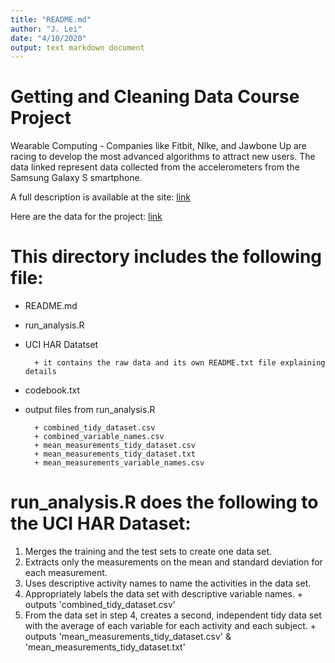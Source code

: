```yaml
---
title: "README.md"
author: "J. Lei"
date: "4/10/2020"
output: text markdown document
---
```



**Getting and Cleaning Data Course Project**
=================================================

Wearable Computing - Companies like Fitbit, NIke, and Jawbone Up are racing to develop the most advanced algorithms to attract new users.
The data linked represent data collected from the accelerometers from the Samsung Galaxy S smartphone. 

A full description is available at the site: 
[link](http://archive.ics.uci.edu/ml/datasets/Human+Activity+Recognition+Using+Smartphones)

Here are the data for the project:
[link](https://d396qusza40orc.cloudfront.net/getdata%2Fprojectfiles%2FUCI%20HAR%20Dataset.zip)

This directory includes the following file:
==========================================
* README.md
* run_analysis.R
* UCI HAR Datatset

        + it contains the raw data and its own README.txt file explaining details
* codebook.txt
* output files from run_analysis.R

        + combined_tidy_dataset.csv
        + combined_variable_names.csv
        + mean_measurements_tidy_dataset.csv
        + mean_measurements_tidy_dataset.txt
        + mean_measurements_variable_names.csv
        

run_analysis.R does the following to the UCI HAR Dataset:
========================================================
1. Merges the training and the test sets to create one data set.
2. Extracts only the measurements on the mean and standard deviation for each measurement.
3. Uses descriptive activity names to name the activities in the data set.
4. Appropriately labels the data set with descriptive variable names.
        + outputs 'combined_tidy_dataset.csv'
5. From the data set in step 4, creates a second, independent tidy data set with the average of each variable for each activity and each subject.
        + outputs 'mean_measurements_tidy_dataset.csv' & 'mean_measurements_tidy_dataset.txt'
